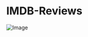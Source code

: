 # IMDB-Reviews

![Image](https://github.com/user-attachments/assets/0fe23954-157a-4b41-934c-7d7435ea65ef)

